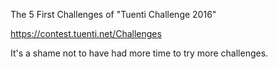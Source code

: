 The 5 First Challenges of "Tuenti Challenge 2016"

https://contest.tuenti.net/Challenges

It's a shame not to have had more time to try more challenges.



